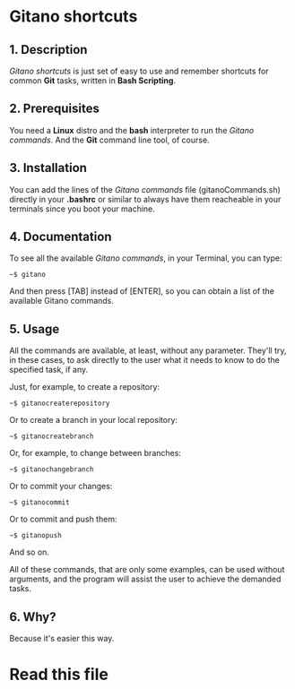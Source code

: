 # Gitano shortcuts


## 1. Description
*Gitano shortcuts* is just set of easy to use and remember shortcuts for common **Git** tasks, written in **Bash Scripting**.
## 2. Prerequisites
You need a **Linux** distro and the **bash** interpreter to run the *Gitano commands*.
And the **Git** command line tool, of course.
## 3. Installation
You can add the lines of the *Gitano commands* file (gitanoCommands.sh) directly in your **.bashrc** or similar to always have them reacheable in your terminals since you boot your machine. 

## 4. Documentation
To see all the available *Gitano commands*, in your Terminal, you can type:

    ~$ gitano

And then press [TAB] instead of [ENTER], so you can obtain a list of the available Gitano commands.

## 5. Usage
All the commands are available, at least, without any parameter. They'll try, in these cases, to ask directly to the user what it needs to know to do the specified task, if any.

Just, for example, to create a repository:

    ~$ gitanocreaterepository

Or to create a branch in your local repository:

	
    ~$ gitanocreatebranch

Or, for example, to change between branches:

    ~$ gitanochangebranch

Or to commit your changes:

    ~$ gitanocommit

Or to commit and push them:

    ~$ gitanopush

And so on.

All of these commands, that are only some examples, can be used without arguments, and the program will assist the user to achieve the demanded tasks.

## 6. Why?
Because it's easier this way.

# Read this file
